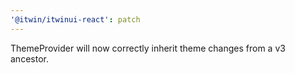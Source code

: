 ```yaml
---
'@itwin/itwinui-react': patch
---
```


ThemeProvider will now correctly inherit theme changes from a v3 ancestor.
